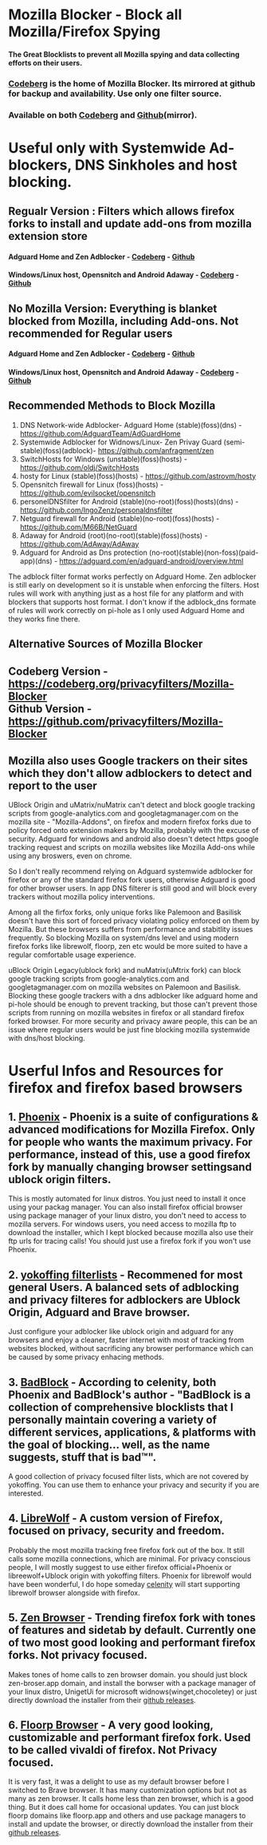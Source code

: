 # Mozilla Blocker - Block all Mozilla/Firefox Spying
#### The Great Blocklists to prevent all Mozilla spying and data collecting efforts on their users.
### [Codeberg](https://github.com/privacyfilters/Mozilla-Blocker) is the home of Mozilla Blocker. Its mirrored at github for backup and availability. Use only one filter source.
### Available on both [Codeberg](https://codeberg.org/privacyfilters/Mozilla-Blocker) and [Github](https://github.com/privacyfilters/Mozilla-Blocker)(mirror).
# Useful only with Systemwide Ad-blockers, DNS Sinkholes and host blocking. 

## Regualr Version : Filters which allows firefox forks to install and update add-ons from mozilla extension store
#### Adguard Home and Zen Adblocker - [Codeberg](https://codeberg.org/privacyfilters/Mozilla-Blocker/raw/branch/main/adblock_dns.txt) - [Github](https://raw.githubusercontent.com/privacyfilters/Mozilla-Blocker/refs/heads/main/adblock_dns.txt)

#### Windows/Linux host, Opensnitch and Android Adaway - [Codeberg](https://codeberg.org/privacyfilters/Mozilla-Blocker/raw/branch/main/hosts) - [Github](https://raw.githubusercontent.com/privacyfilters/Mozilla-Blocker/refs/heads/main/hosts)

## No Mozilla Version: Everything is blanket blocked from Mozilla, including Add-ons. Not recommended for Regular users
#### Adguard Home and Zen Adblocker - [Codeberg](https://codeberg.org/privacyfilters/Mozilla-Blocker/raw/branch/main/adblock_dns_nomozilla.txt) - [Github](https://raw.githubusercontent.com/privacyfilters/Mozilla-Blocker/refs/heads/main/adblock_dns_nomozilla.txt)

#### Windows/Linux host, Opensnitch and Android Adaway - [Codeberg](https://codeberg.org/privacyfilters/Mozilla-Blocker/raw/branch/main/hosts_nomozilla) - [Github](https://raw.githubusercontent.com/privacyfilters/Mozilla-Blocker/refs/heads/main/hosts_nomozilla)

## Recommended Methods to Block Mozilla
1. DNS Network-wide Adblocker- Adguard Home (stable)(foss)(dns) - https://github.com/AdguardTeam/AdGuardHome
2. Systemwide Adblocker for Widnows/Linux- Zen Privay Guard (semi-stable)(foss)(adblock)- https://github.com/anfragment/zen
3. SwitchHosts for Windows (unstable)(foss)(hosts) - https://github.com/oldj/SwitchHosts
4. hosty for Linux (stable)(foss)(hosts) - https://github.com/astrovm/hosty
5. Opensnitch firewall for Linux (foss)(hosts) - https://github.com/evilsocket/opensnitch
6. personelDNSfilter for Android (stable)(no-root)(foss)(hosts)(dns) - https://github.com/IngoZenz/personaldnsfilter
7. Netguard firewall for Android (stable)(no-root)(foss)(hosts) - https://github.com/M66B/NetGuard
8. Adaway for Android (root)(no-root)(stable)(foss)(hosts) - https://github.com/AdAway/AdAway
9. Adguard for Android as Dns protection (no-root)(stable)(non-foss)(paid-app)(dns) - https://adguard.com/en/adguard-android/overview.html

The adblock filter format works perfectly on Adguard Home.
Zen adblocker is still early on development so it is unstable when enforcing the filters.
Host rules will work with anything just as a host file for any platform and with blockers that supports host format.
I don't know if the adblock_dns formate of rules will work correctly on pi-hole as I only used Adguard Home and they works fine there. 

## Alternative Sources of Mozilla Blocker
## Codeberg Version - https://codeberg.org/privacyfilters/Mozilla-Blocker <br>Github Version - https://github.com/privacyfilters/Mozilla-Blocker

## Mozilla also uses Google trackers on their sites which they don't allow adblockers to detect and report to the user
UBlock Origin and uMatrix/nuMatrix can't detect and block google tracking scripts from google-analytics.com and googletagmanager.com on the mozilla site - "Mozilla-Addons", on firefox and modern firefox forks due to policy forced onto extension makers by Mozilla, probably with the excuse of security. Adguard for windows and android also doesn't detect https google tracking request and scripts on mozilla websites like Mozilla Add-ons while using any broswers, even on chrome.

So I don't really recommend relying on Adguard systemwide adblocker for firefox or any of the standard firefox fork users, otherwise Adguard is good for other browser users. In app DNS filterer is still good and will block every trackers without mozilla policy interventions.

Among all the firfox forks, only unique forks like Palemoon and Basilisk doesn't have this sort of forced privacy violating policy enforced on them by Mozilla. But these browsers suffers from performance and stabitlity issues frequently. So blocking Mozilla on system/dns level and using modern firefox forks like librewolf, floorp, zen etc would be more suited to have a regular comfortable usage experience.

uBlock Origin Legacy(ublock fork) and nuMatrix(uMtrix fork) can block google tracking scripts from google-analytics.com and googletagmanager.com on mozilla websites on Palemoon and Basilisk. Blocking these google trackers with a dns adblocker like adguard home and pi-hole should be enough to prevent tracking, but those can't prevent those scripts from running on mozilla websites in firefox or all standard firefox forked browser. For more security and privacy aware people, this can be an issue where regular users would be just fine blocking mozilla systemwide with dns/host blocking.

# Userful Infos and Resources for firefox and firefox based browsers

## 1. [Phoenix](https://codeberg.org/celenity/Phoenix) - Phoenix is a suite of configurations & advanced modifications for Mozilla Firefox. Only for people who wants the maximum privacy. For performance, instead of this, use a good firefox fork by manually changing browser settingsand ublock origin filters.
This is mostly automated for linux distros. You just need to install it once using your packag manager. You can also install firefox official browser using package manager of your linux distro, you don't need to access to mozilla servers. For windows users, you need access to mozilla ftp to download the installer, which I kept blocked because mozilla also use their ftp urls for tracing calls! You should just use a firefox fork if you won't use Phoenix.

## 2. [yokoffing filterlists](https://github.com/yokoffing/filterlists) - Recommened for most general Users. A balanced sets of adblocking and privacy filteres for adblockers are Ublock Origin, Adguard and Brave browser.
Just configure your adblocker like ublock origin and adguard for any browsers and enjoy a cleaner, faster internet with most of tracking from websites blocked, without sacrificing any browser performance which can be caused by some privacy enhacing methods.

## 3. [BadBlock](https://codeberg.org/celenity/BadBlock) - According to celenity, both Phoenix and BadBlock's author - "BadBlock is a collection of comprehensive blocklists that I personally maintain covering a variety of different services, applications, & platforms with the goal of blocking... well, as the name suggests, stuff that is bad™".
A good collection of privacy focused filter lists, which are not covered by yokoffing. You can use them to enhance your privacy and security if you are interested.
## 4. [LibreWolf](https://librewolf.net/) - A custom version of Firefox, focused on privacy, security and freedom.
Probably the most mozilla tracking free firefox fork out of the box. It still calls some mozilla connections, which are minimal. For privacy conscious people, I will mostly suggest to use either firefox official+Phoenix or libreewolf+Ublock origin with yokoffing filters. Phoenix for librewolf would have been wonderful, I do hope someday [celenity](https://codeberg.org/celenity) will start supporting librewolf browser alongside with firefox.

## 5. [Zen Browser](https://zen-browser.app/) - Trending firefox fork with tones of features and sidetab by default. Currently one of two most good looking and performant firefox forks. Not privacy focused.
Makes tones of home calls to zen browser domain. you should just block zen-broser.app domain, and install the borwser with a package manager of your linux distro, UnigetUi for microsoft widnows(winget,chocoletey) or just directly download the installer from their [github releases](https://github.com/zen-browser/desktop/releases).

## 6. [Floorp Browser](https://floorp.app/) - A very good looking, customizable and performant firefox fork. Used to be called vivaldi of firefox. Not Privacy focused.
It is very fast, it was a delight to use as my default browser before I switched to Brave browser. It has many customization options but not as many as zen browser. It calls home less than zen browser, which is a good thing. But it does call home for occasional updates. You can just block floorp domains like floorp.app and others and use package managers to install and update the browser, or directly download the installer from their [github releases](https://github.com/Floorp-Projects/Floorp/releases).